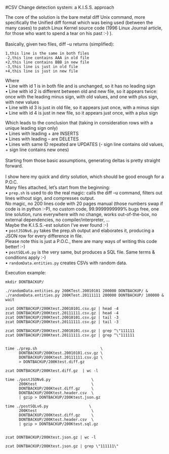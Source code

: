 #CSV Change detection system: a K.I.S.S. approach

The core of the solution is the bare metal diff Unix command, more specifically the Unified diff format which was being used (between the many cases) to patch Linux Kernel source code (1996 Linux Journal article, for those who want to spend a tear on his past :-) ).<br>
<br>
Basically, given two files, diff –u returns (simplified):<br>
```
1,this line is the same in both files
-2,this line contains AAA in old file
+2,this line contains BBB in new file
-3,this line is just in old file
+4,this line is just in new file
```

Where<br>
•	Line with id 1 is in both file and is unchanged, so it has no leading sign<br>
•	Line with id 2 is different between old and new file, so it appears twice: once with the leading minus sign, with old values, and one with plus sign, with new values<br>
•	Line with id 3 is just in old file, so it appears just once, with a minus sign<br>
•	Line with id 4 is just in new file, so it appears just once, with a plus sign<br>

Which leads to the conclusion that (taking in consideration rows with a unique leading sign only)<br>
•	Lines with leading + are INSERTS<br>
•	Lines with leading – are DELETES<br>
•	Lines with same ID repeated are UPDATES (- sign line contains old values, + sign line contains new ones)<br>
<br>
Starting from those basic assumptions, generating deltas is pretty straight forward.<br>
<br>
I show here my quick and dirty solution, which should be good enough for a P.O.C.<br>
Many files attached, let’s start from the beginning:<br>
•	```prep.sh``` is used to do the real magic: calls the diff –u command, filters out lines without sign, and compresses output.<br>
    No magic, no 200 lines code with 20 pages manual (those numbers swap if code is in python :-P), no custom code, 99.9999999999% bugs free,  one line solution, runs everywhere with no change, works out-of-the-box, no external dependencies, no compiler/interpreter, …<br>
    Maybe the K.I.S.S.-est solution I’ve ever found :-)<br>
•	```postJSONv6.py``` takes the prep.sh output and elaborates it, producing a JSON row for every difference in file.<br>
    Please note this is just a P.O.C., there are many ways of writing this code better! :-)<br>
•	```postSQLv6.py``` is the very same, but produces a SQL file. Same terms & conditions apply :-)<br>
•	```randomData.entities.py``` creates CSVs with random data.<br>

Execution example:
```
mkdir DONTBACKUP/

./randomData.entities.py 200KTest.20010101 200000 DONTBACKUP/ &
./randomData.entities.py 200KTest.20111111 200000 DONTBACKUP/ 100000 &
wait

zcat DONTBACKUP/200Ktest.20010101.csv.gz | head -4
zcat DONTBACKUP/200Ktest.20111111.csv.gz | head -4
zcat DONTBACKUP/200Ktest.20010101.csv.gz | tail -3
zcat DONTBACKUP/200Ktest.20111111.csv.gz | tail -3

zcat DONTBACKUP/200Ktest.20010101.csv.gz | grep ^\"111111
zcat DONTBACKUP/200Ktest.20111111.csv.gz | grep ^\"111111


time ./prep.sh                            \
      DONTBACKUP/200Ktest.20010101.csv.gz \
      DONTBACKUP/200Ktest.20111111.csv.gz \
      > DONTBACKUP/200Ktest.diff.gz

zcat DONTBACKUP/200Ktest.diff.gz  | wc -l

time ./postJSONv6.py                  \
      200Ktest                        \
      DONTBACKUP/200Ktest.diff.gz     \
      DONTBACKUP/200Ktest.header.csv  \
      | gzip > DONTBACKUP/200Ktest.json.gz

time ./postSQLv6.py                  \
      200Ktest                        \
      DONTBACKUP/200Ktest.diff.gz     \
      DONTBACKUP/200Ktest.header.csv  \
      | gzip > DONTBACKUP/200Ktest.sql.gz


zcat DONTBACKUP/200Ktest.json.gz | wc -l

zcat DONTBACKUP/200Ktest.json.gz | grep \"111111\"

```